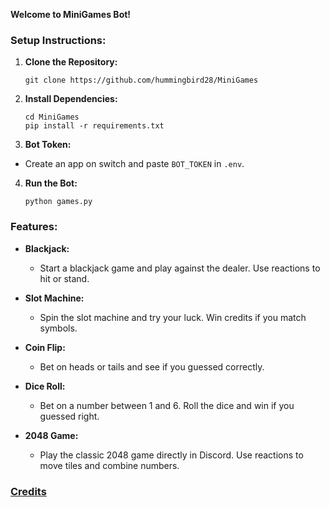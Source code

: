 **Welcome to MiniGames Bot!**

### **Setup Instructions:**

1. **Clone the Repository:**
   ```
   git clone https://github.com/hummingbird28/MiniGames
   ```

2. **Install Dependencies:**
   ```
   cd MiniGames
   pip install -r requirements.txt
   ```

3. **Bot Token:**
- Create an app on switch and paste `BOT_TOKEN` in `.env`.


4. **Run the Bot:**
   ```
   python games.py
   ```

### **Features:**

- **Blackjack:**
  - Start a blackjack game and play against the dealer. Use reactions to hit or stand.

- **Slot Machine:**
  - Spin the slot machine and try your luck. Win credits if you match symbols.

- **Coin Flip:**
  - Bet on heads or tails and see if you guessed correctly.

- **Dice Roll:**
  - Bet on a number between 1 and 6. Roll the dice and win if you guessed right.

- **2048 Game:**
  - Play the classic 2048 game directly in Discord. Use reactions to move tiles and combine numbers.


### [Credits](https://github.com/ConnorSwis/casino-bot)

